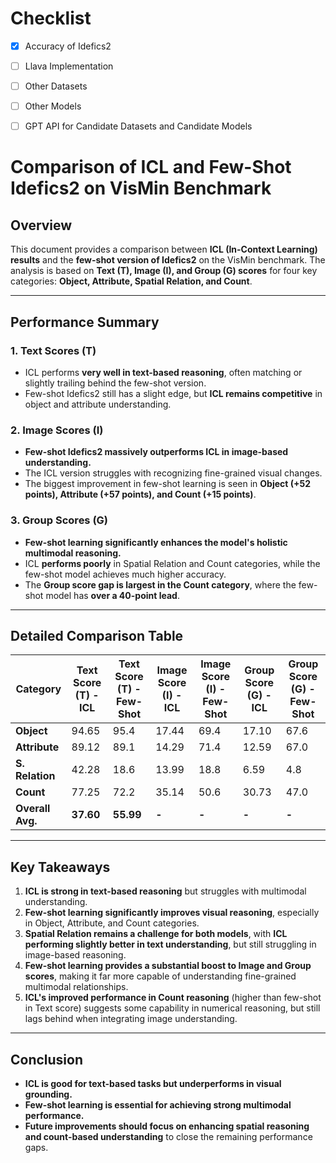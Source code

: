 # Checklist

- [x] Accuracy of Idefics2  
- [ ] Llava Implementation  
- [ ] Other Datasets  
- [ ] Other Models  
- [ ] GPT API for Candidate Datasets and Candidate Models  



# Comparison of ICL and Few-Shot Idefics2 on VisMin Benchmark

## Overview
This document provides a comparison between **ICL (In-Context Learning) results** and the **few-shot version of Idefics2** on the VisMin benchmark. The analysis is based on **Text (T), Image (I), and Group (G) scores** for four key categories: **Object, Attribute, Spatial Relation, and Count**.

---

## Performance Summary
### **1. Text Scores (T)**
- ICL performs **very well in text-based reasoning**, often matching or slightly trailing behind the few-shot version.
- Few-shot Idefics2 still has a slight edge, but **ICL remains competitive** in object and attribute understanding.

### **2. Image Scores (I)**
- **Few-shot Idefics2 massively outperforms ICL in image-based understanding.**
- The ICL version struggles with recognizing fine-grained visual changes.
- The biggest improvement in few-shot learning is seen in **Object (+52 points), Attribute (+57 points), and Count (+15 points)**.

### **3. Group Scores (G)**
- **Few-shot learning significantly enhances the model's holistic multimodal reasoning.**
- ICL **performs poorly** in Spatial Relation and Count categories, while the few-shot model achieves much higher accuracy.
- The **Group score gap is largest in the Count category**, where the few-shot model has **over a 40-point lead**.

---

## **Detailed Comparison Table**
| Category     | Text Score (T) - ICL | Text Score (T) - Few-Shot | Image Score (I) - ICL | Image Score (I) - Few-Shot | Group Score (G) - ICL | Group Score (G) - Few-Shot |
|-------------|----------------------|----------------------------|----------------------|----------------------------|----------------------|----------------------------|
| **Object**      | 94.65                | 95.4                        | 17.44               | 69.4                        | 17.10               | 67.6                        |
| **Attribute**   | 89.12                | 89.1                        | 14.29               | 71.4                        | 12.59               | 67.0                        |
| **S. Relation** | 42.28                | 18.6                        | 13.99               | 18.8                        | 6.59                | 4.8                         |
| **Count**       | 77.25                | 72.2                        | 35.14               | 50.6                        | 30.73               | 47.0                        |
| **Overall Avg.**| **37.60**             | **55.99**                    | **-**                | **-**                        | **-**                | **-**                        |

---

## **Key Takeaways**
1. **ICL is strong in text-based reasoning** but struggles with multimodal understanding.
2. **Few-shot learning significantly improves visual reasoning**, especially in Object, Attribute, and Count categories.
3. **Spatial Relation remains a challenge for both models**, with **ICL performing slightly better in text understanding**, but still struggling in image-based reasoning.
4. **Few-shot learning provides a substantial boost to Image and Group scores**, making it far more capable of understanding fine-grained multimodal relationships.
5. **ICL's improved performance in Count reasoning** (higher than few-shot in Text score) suggests some capability in numerical reasoning, but still lags behind when integrating image understanding.

---

## **Conclusion**
- **ICL is good for text-based tasks but underperforms in visual grounding.**
- **Few-shot learning is essential for achieving strong multimodal performance.**
- **Future improvements should focus on enhancing spatial reasoning and count-based understanding** to close the remaining performance gaps.




